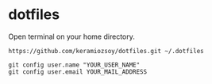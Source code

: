 # dotfiles

Open terminal on your home directory.

```
https://github.com/keramiozsoy/dotfiles.git ~/.dotfiles

git config user.name "YOUR_USER_NAME"
git config user.email YOUR_MAIL_ADDRESS
```
